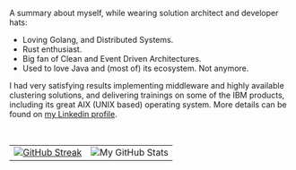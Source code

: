 A summary about myself, while wearing solution architect and developer hats:
<br/>
- Loving Golang, and Distributed Systems.
- Rust enthusiast.
- Big fan of Clean and Event Driven Architectures.
- Used to love Java and (most of) its ecosystem. Not anymore.

I had very satisfying results implementing middleware and highly available clustering solutions, and delivering trainings on some of the IBM products, including its great AIX (UNIX based) operating system. More details can be found on [my Linkedin profile](https://www.linkedin.com/in/marius-ileana/).

<br/>

<div align="center">

|       |      |
| ----: | :--- |
| [![GitHub Streak](https://nirzak-streak-stats.vercel.app?user=dxps&theme=vue-dark&hide_border=true)](https://git.io/streak-stats) | <img align="center" src="[https://github-readme-stats-git-masterrstaa-rickstaa.vercel.app/api?username=dxps&show_icons=true&include_all_commits=true&theme=vue-dark&hide_border=true](https://github-readme-stats.vercel.app/api?username=dxps&theme=vue-dark&show_icons=true&hide_border=true&count_private=true)" alt="My GitHub Stats" /> |

</div>

<!--
**dxps/dxps** is a ✨ _special_ ✨ repository because its `README.md` (this file) appears on your GitHub profile.

Here are some ideas to get you started:

- 🔭 I’m currently working on ...
- 🌱 I’m currently learning ...
- 👯 I’m looking to collaborate on ...
- 🤔 I’m looking for help with ...
- 💬 Ask me about ...
- 📫 How to reach me: ...
- 😄 Pronouns: ...
- ⚡ Fun fact: ...
-->
